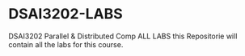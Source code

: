 # DSAI3202-LABS
 DSAI3202 Parallel &amp; Distributed Comp ALL LABS 
this Repositorie will contain all the labs for this course.
